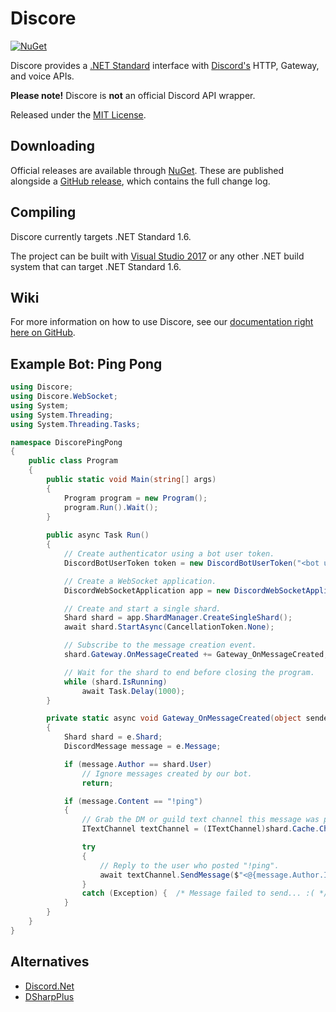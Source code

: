 # Discore
[![NuGet](https://img.shields.io/nuget/v/Discore.svg?style=flat-square)](https://www.nuget.org/packages/Discore/)

Discore provides a [.NET Standard](https://docs.microsoft.com/en-us/dotnet/articles/standard/library) interface with [Discord's](https://discordapp.com/) HTTP, Gateway, and voice APIs. 

**Please note!** Discore is **not** an official Discord API wrapper.

Released under the [MIT License](../master/LICENSE.md).

## Downloading
Official releases are available through [NuGet](https://www.nuget.org/packages/Discore/). These are published alongside a [GitHub release](https://github.com/BundledSticksInkorperated/Discore/releases), which contains the full change log.

## Compiling
Discore currently targets .NET Standard 1.6.

The project can be built with [Visual Studio 2017](https://www.visualstudio.com/downloads/) or any other .NET build system that can target .NET Standard 1.6.

## Wiki
For more information on how to use Discore, see our [documentation right here on GitHub](https://github.com/BundledSticksInkorperated/Discore/wiki).

## Example Bot: Ping Pong
```csharp
using Discore;
using Discore.WebSocket;
using System;
using System.Threading;
using System.Threading.Tasks;

namespace DiscorePingPong
{
    public class Program
    {
        public static void Main(string[] args)
        {
            Program program = new Program();
            program.Run().Wait();
        }
		
        public async Task Run()
        {
            // Create authenticator using a bot user token.
            DiscordBotUserToken token = new DiscordBotUserToken("<bot user token goes here>");

            // Create a WebSocket application.
            DiscordWebSocketApplication app = new DiscordWebSocketApplication(token);

            // Create and start a single shard.
            Shard shard = app.ShardManager.CreateSingleShard();
            await shard.StartAsync(CancellationToken.None);

            // Subscribe to the message creation event.
            shard.Gateway.OnMessageCreated += Gateway_OnMessageCreated;

            // Wait for the shard to end before closing the program.
            while (shard.IsRunning)
                await Task.Delay(1000);
        }

        private static async void Gateway_OnMessageCreated(object sender, MessageEventArgs e)
        {
            Shard shard = e.Shard;
            DiscordMessage message = e.Message;

            if (message.Author == shard.User)
                // Ignore messages created by our bot.
                return;

            if (message.Content == "!ping")
            {
                // Grab the DM or guild text channel this message was posted in from cache.
                ITextChannel textChannel = (ITextChannel)shard.Cache.Channels.Get(message.ChannelId);

                try
                {
                    // Reply to the user who posted "!ping".
                    await textChannel.SendMessage($"<@{message.Author.Id}> Pong!");
                }
                catch (Exception) {  /* Message failed to send... :( */ }
            }
        }
    }
}
```

## Alternatives
- [Discord.Net](https://github.com/RogueException/Discord.Net)
- [DSharpPlus](https://github.com/NaamloosDT/DSharpPlus)
